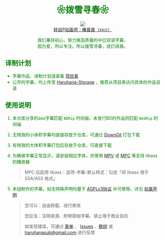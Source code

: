 <h1 align="center"><font color="green">❀拨雪寻春❀</h1>
<p align="center"><img src="https://www.z4a.net/images/2021/12/20/xicc.webp"><br>
<a href="https://www.pixiv.net/artworks/54849623" target="_blank" rel="external nofollow">转自P站画师：曦晨晨（xicc）</a></p>
<p align="center">我们秉持初心，努力做高质量的中日双语字幕。<br>因为爱，所以专注。所以拨雪寻春，烧灯续昼。</p>

## 译制计划

- 字幕作品、译制计划请查看 [项目表](https://github.com/users/HaruhanaSub/projects/2)
- 公开的字幕，均上传至 [Haruhana-Storage](https://github.com/HaruhanaSub/Haruhana-Storage) ，推荐从项目表访问具体的作品目录

## 使用说明

1. 本仓库分享的ass字幕匹配 `BDRip` 时间轴，未发行BD的作品则匹配 `WebRip` 时间轴

2. 无特效的小体积字幕均直接存放于仓库，可通过 [DownGit](https://downgit.github.io/) 打包下载

3. 有特效的大体积字幕打包后存放于仓库，可直接下载

4. 为确保字幕正常显示，请安装相应字体，并使用 [MPV](https://github.com/hooke007/MPV_lazy/releases) 或 [MPC](https://github.com/clsid2/mpc-hc/releases) 等支持 libass 的播放器

   > MPC 应启用 libass：选项-字幕-默认样式：勾选「将 libass 用于 SSA/ASS 格式」

5. 本组制作的字幕，如无特殊声明均基于 [ AGPLv3协议](https://www.gnu.org/licenses/agpl-3.0.html) 许可使用，详见 [权属声明](https://www.haruhana.org/licenses)

   > 您可以：自由转载、进行修改
   >
   > 您应当：注明来源、附带原始字幕、禁止用于商业目的
   >
   > 如发现错误，可通过 [表单](https://wj.qq.com/s2/15281807/6a90/) 、 [Issues](https://github.com/HaruhanaSub/Haruhana-Fansub_Source/issues) 、[群组](https://qm.qq.com/q/LFOmKxHXsm) 或 haruhanasub@gmail.com 进行反馈
